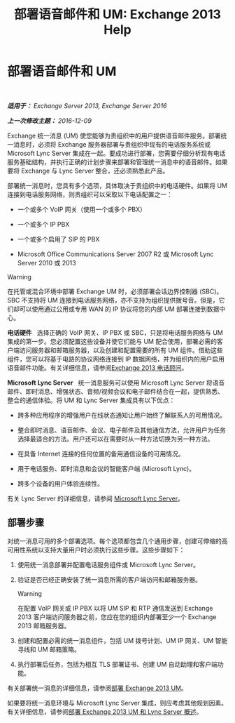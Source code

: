 ﻿---
title: '部署语音邮件和 UM: Exchange 2013 Help'
TOCTitle: 部署语音邮件和 UM
ms:assetid: 3df61b62-a1e4-41fb-969c-319189ae4e42
ms:mtpsurl: https://technet.microsoft.com/zh-cn/library/JJ673519(v=EXCHG.150)
ms:contentKeyID: 50490358
ms.date: 01/11/2018
mtps_version: v=EXCHG.150
ms.translationtype: HT
---

# 部署语音邮件和 UM

 

_**适用于：** Exchange Server 2013, Exchange Server 2016_

_**上一次修改主题：** 2016-12-09_

Exchange 统一消息 (UM) 使您能够为贵组织中的用户提供语音邮件服务。部署统一消息时，必须将 Exchange 服务器部署与贵组织中现有的电话服务系统或 Microsoft Lync Server 集成在一起。要成功进行部署，您需要仔细分析现有电话服务基础结构，并执行正确的计划步骤来部署和管理统一消息中的语音邮件。如果要将 Exchange 与 Lync Server 整合，还必须熟悉此产品。

部署统一消息时，您具有多个选项，具体取决于贵组织中的电话硬件。如果将 UM 连接到电话服务网络，则贵组织可以采取以下电话配置之一：

  - 一个或多个 VoIP 网关（使用一个或多个 PBX）

  - 一个或多个 IP PBX

  - 一个或多个启用了 SIP 的 PBX

  - Microsoft Office Communications Server 2007 R2 或 Microsoft Lync Server 2010 或 2013

> [!WARNING]  
> 在托管或混合环境中部署 Exchange UM 时，必须部署会话边界控制器 (SBC)。SBC 不支持将 UM 连接到电话服务网络，亦不支持为组织提供拨号音。但是，它们却可以使用通过公用或专用 WAN 的 IP 协议将您的内部 UM 部署连接到数据中心。


**电话硬件**   选择正确的 VoIP 网关、IP PBX 或 SBC，只是将电话服务网络与 UM 集成的第一步。您必须配置这些设备并使它们能与 UM 配合使用，部署必需的客户端访问服务器和邮箱服务器，以及创建和配置需要的所有 UM 组件。借助这些组件，您可以将基于电路的协议网络连接到 IP 数据网络，并为组织内的用户启用语音邮件功能。有关详细信息，请参阅[Exchange 2013 电话顾问](telephony-advisor-for-exchange-2013-exchange-2013-help.md)。

**Microsoft Lync Server**   统一消息服务可以使用 Microsoft Lync Server 将语音邮件、即时消息、增强状态、音频/视频会议和电子邮件结合在一起，提供熟悉、整合的通信体验。将 UM 和 Lync Server 集成具有以下优点：

  - 跨多种应用程序的增强用户在线状态通知让用户始终了解联系人的可用情况。

  - 整合即时消息、语音邮件、会议、电子邮件及其他通信方法，允许用户为任务选择最适合的方法。用户还可以在需要时从一种方法切换为另一种方法。

  - 在具备 Internet 连接的任何位置的备用通信设备的可用情况。

  - 用于电话服务、即时消息和会议的智能客户端 (Microsoft Lync)。

  - 跨多个设备的用户体验连续性。

有关 Lync Server 的详细信息，请参阅 [Microsoft Lync Server](https://go.microsoft.com/fwlink/p/?linkid=265752)。

## 部署步骤

对统一消息可用的多个部署选项。每个选项都包含几个通用步骤，创建可伸缩的高可用性系统以支持大量用户时必须执行这些步骤。这些步骤如下：

1.  使用统一消息部署并配置电话服务组件或 Microsoft Lync Server。

2.  验证是否已经正确安装了统一消息所需的客户端访问和邮箱服务器。
    
    > [!WARNING]  
    > 在配置 VoIP 网关或 IP PBX 以将 UM SIP 和 RTP 通信发送到 Exchange 2013 客户端访问服务器之前，您应在您的组织内部署至少一个 Exchange 2013 邮箱服务器。


3.  创建和配置必需的统一消息组件，包括 UM 拨号计划、UM IP 网关、UM 智能寻线和 UM 邮箱策略。

4.  执行部署后任务，包括为相互 TLS 部署证书、创建 UM 自动助理和客户端功能。

有关部署统一消息的详细信息，请参阅[部署 Exchange 2013 UM](deploy-exchange-2013-um-exchange-2013-help.md)。

如果要将统一消息环境与 Microsoft Lync Server 集成，则应考虑其他规划因素。有关详细信息，请参阅[部署 Exchange 2013 UM 和 Lync Server 概述](deploying-exchange-2013-um-and-lync-server-overview-exchange-2013-help.md)。

